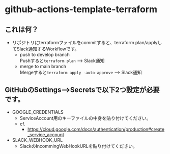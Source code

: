 # github-actions-template-terraform

## これは何？  
- リポジトリにterraformファイルをcommitすると、terraform plan/applyしてSlack通知するWorkflowです。
	- push to develop branch  
	Pushすると`terraform plan` --> Slack通知  
	- merge to main branch  
	Mergeすると`terraform apply -auto-approve` --> Slack通知  

## GitHubのSettings-->Secretsで以下2つ設定が必要です。
- GOOGLE_CREDENTIALS
   - ServiceAccount用のキーファイルの中身を貼り付けてください。	
   - cf.
      - https://cloud.google.com/docs/authentication/production#create_service_account
- SLACK_WEBHOOK_URL
   - SlackのIncommingWebHookURLを貼り付けてください。	
